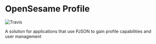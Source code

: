# OpenSesame Profile
![Travis](https://travis-ci.org/EikosPartners/opensesame-profile.svg?branch=master)

A solution for applications that use PJSON to gain profile capabilities and user management
